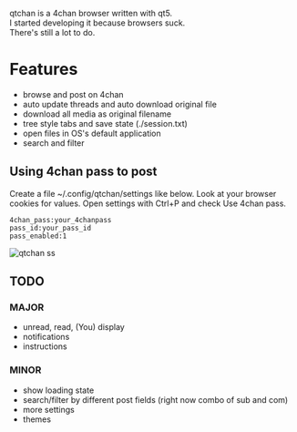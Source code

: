qtchan is a 4chan browser written with qt5.\
I started developing it because browsers suck.\
There's still a lot to do.

# Features
* browse and post on 4chan
* auto update threads and auto download original file
* download all media as original filename
* tree style tabs and save state (./session.txt)
* open files in OS's default application
* search and filter

## Using 4chan pass to post
Create a file ~/.config/qtchan/settings like below. Look at your browser cookies for values.
Open settings with Ctrl+P and check Use 4chan pass.
```
4chan_pass:your_4chanpass
pass_id:your_pass_id
pass_enabled:1
```

![qtchan ss](https://i.abcdn.co/qtchan.png)

## TODO
### MAJOR
* unread, read, (You) display
* notifications
* instructions

### MINOR
* show loading state
* search/filter by different post fields (right now combo of sub and com)
* more settings
* themes
